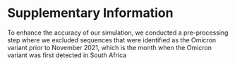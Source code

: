 # Supplementary Information 
To enhance the accuracy of our simulation, we conducted a pre-processing step where we excluded sequences that were identified as the Omicron variant prior to November 2021, which is the month when the Omicron variant was first detected in South Africa
